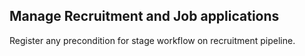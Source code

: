 Manage Recruitment and Job applications
---------------------------------------
Register any precondition for stage workflow on recruitment pipeline.